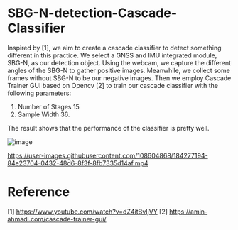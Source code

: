# SBG-N-detection-Cascade-Classifier

Inspired by [1], we aim to create a cascade classifier to detect something different in this practice. We select a GNSS and IMU integrated module, SBG-N, as our detection object. Using the webcam, we capture the different angles of the SBG-N to gather positive images. Meanwhile, we collect some frames without SBG-N to be our negative images. Then we employ Cascade Trainer GUI based on Opencv [2] to train our cascade classifier with the following parameters:
1. Number of Stages 15
2. Sample Width 36.  

The result shows that the performance of the classifier is pretty well. 




![image](https://user-images.githubusercontent.com/108604868/183280674-99897efd-db08-4811-b028-4dffa6693bb4.png)




https://user-images.githubusercontent.com/108604868/184277194-84e23704-0432-48d6-8f3f-8fb7335d14af.mp4





# Reference
[1] https://www.youtube.com/watch?v=dZ4itBvIjVY
[2] https://amin-ahmadi.com/cascade-trainer-gui/
